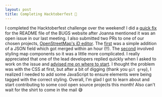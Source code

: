 ```yaml
---
layout: post
title: Completing Hacktoberfest 🎉
---
```


I completed the Hacktoberfest challenge over the weekend! I did a [quick fix](https://github.com/BUGS-NYU/bugs-nyu.github.io/pull/58) for the README file of the BUGS website after Joanna mentioned it was an open issue in our last meeting. I also submitted two PRs to one of our chosen projects, [OpenStreetMap's iD editor](https://github.com/openstreetmap/iD). The [first](https://github.com/openstreetmap/iD/pull/5418) was a simple addition of a JSON field which got merged within an hour (!!). The [second](https://github.com/openstreetmap/iD/pull/5422) involved styling map components so it was a little more complicated. I really appreciated that one of the lead developers replied quickly when I asked to work on the issue and [advised me on where to start](https://github.com/openstreetmap/iD/issues/5419#issuecomment-431635341). I thought the problem was with the CSS at first, but after a bit of digging (thank you `git grep`), I realized I needed to add some JavaScript to ensure elements were being tagged with the correct styling. Overall, I'm glad I got to learn about and start contributing to some cool open source projects this month! Also can't wait for the shirt to come in the mail 😅